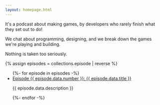 ```yaml
---
layout: homepage.html
---
```


It's a podcast about making games, by developers who rarely finish what they set out to do!

We chat about programming, designing, and we break down the games we're playing and building.

Nothing is taken too seriously.

{% assign episodes = collections.episode | reverse %}

<ul class="episode-list">
{%- for episode in episodes -%}
  <li>
    <a href="{{ episode.url }}">
      Episode {{ episode.data.number }}: {{ episode.data.title }}
    </a>
    <p>{{ episode.data.description }}</p>
  </li>
{%- endfor -%}
</ul>
